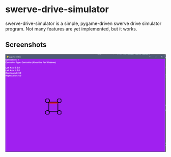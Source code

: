 
# swerve-drive-simulator

swerve-drive-simulator is a simple, pygame-driven swerve drive simulator program. Not many features are yet implemented, but it works.





## Screenshots

![App Screenshot](/screenshots/screenshot.png?raw=true)

